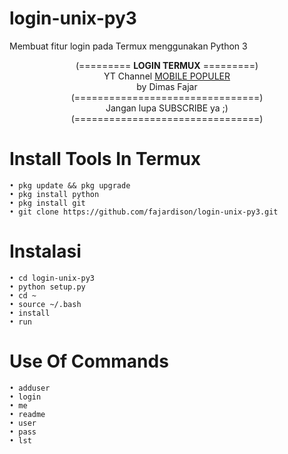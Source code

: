 # login-unix-py3
Membuat fitur login pada Termux menggunakan Python 3

<center>

(========= **LOGIN TERMUX** =========)  
YT Channel [MOBILE POPULER](https://youtube.com/@MobilePopuler?si=36AMtbSdtAdiVJfH)  
by Dimas Fajar  
(================================)  
Jangan lupa SUBSCRIBE ya ;)  
(================================)  

</center>

# Install Tools In Termux  
    • pkg update && pkg upgrade  
    • pkg install python  
    • pkg install git  
    • git clone https://github.com/fajardison/login-unix-py3.git  

# Instalasi  
    • cd login-unix-py3  
    • python setup.py  
    • cd ~  
    • source ~/.bash  
    • install  
    • run  

# Use Of Commands  
    • adduser  
    • login  
    • me  
    • readme  
    • user  
    • pass  
    • lst  
